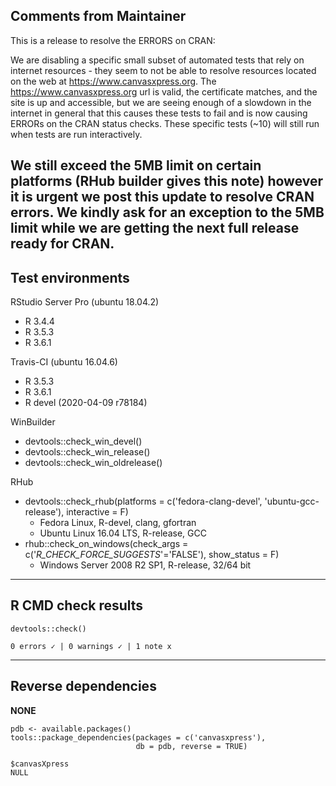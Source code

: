 ## Comments from Maintainer

This is a release to resolve the ERRORS on CRAN:

We are disabling a specific small subset of automated tests that rely on internet resources - they seem to not be able to resolve resources located on the web at  https://www.canvasxpress.org.  The https://www.canvasxpress.org url is valid, the certificate matches, and the site is up and accessible, but we are seeing enough of a slowdown in the internet in general that this causes these tests to fail and is now causing ERRORs on the CRAN status checks.  These specific tests (~10) will still run when tests are run interactively.

We still exceed the 5MB limit on certain platforms (RHub builder gives this note) however it is urgent we post this update to resolve CRAN errors.  We kindly ask for an exception to the 5MB limit while we are getting the next full release ready for CRAN.
---  

## Test environments


RStudio Server Pro (ubuntu 18.04.2)  

* R 3.4.4  
* R 3.5.3  
* R 3.6.1

Travis-CI (ubuntu 16.04.6)

* R 3.5.3
* R 3.6.1
* R devel (2020-04-09 r78184)

WinBuilder

* devtools::check_win_devel()  
* devtools::check_win_release()  
* devtools::check_win_oldrelease()  


RHub

* devtools::check_rhub(platforms = c('fedora-clang-devel', 'ubuntu-gcc-release'), interactive = F)   
  * Fedora Linux, R-devel, clang, gfortran  
  * Ubuntu Linux 16.04 LTS, R-release, GCC  
* rhub::check_on_windows(check_args = c('_R_CHECK_FORCE_SUGGESTS_'='FALSE'), show_status = F)  
  * Windows Server 2008 R2 SP1, R-release, 32/64 bit

---  

## R CMD check results


```
devtools::check()  

0 errors ✓ | 0 warnings ✓ | 1 note x
```

---  

## Reverse dependencies


**NONE**

```
pdb <- available.packages()
tools::package_dependencies(packages = c('canvasxpress'),
                            db = pdb, reverse = TRUE)
                            
$canvasXpress  
NULL 
```

